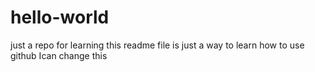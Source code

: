 # hello-world
just a repo for learning
this readme file is just a way to learn how to use github
Ican change this

